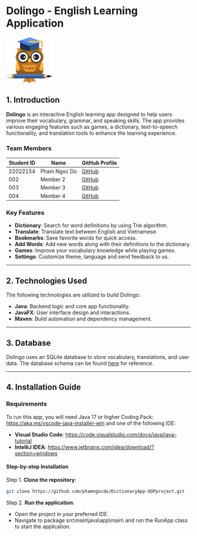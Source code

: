 # Dolingo - English Learning Application

![App Logo](\src\main\resources\graphic\logo.png)

## 1. Introduction

**Dolingo** is an interactive English learning app designed to help users improve their vocabulary, grammar, and speaking skills. The app provides various engaging features such as games, a dictionary, text-to-speech functionality, and translation tools to enhance the learning experience.

### Team Members

| Student ID  | Name           | GitHub Profile                              |
|-------------|----------------|---------------------------------------------|
| 22022154    | Pham Ngoc Do    | [GitHub](https://github.com/phamngocdo)         |
| 002         | Member 2        | [GitHub](https://github.com/member2)        |
| 003         | Member 3        | [GitHub](https://github.com/member3)        |
| 004         | Member 4        | [GitHub](https://github.com/member4)        |

### Key Features

- **Dictionary**: Search for word definitions by using Trie algorithm.
- **Translate**: Translate text between English and Vietnamese.
- **Bookmarks**: Save favorite words for quick access.
- **Add Words**: Add new words along with their definitions to the dictionary.
- **Games**: Improve your vocabulary knowledge while playing games.
- **Settings**: Customize theme, language and send feedback to us.

---

## 2. Technologies Used

The following technologies are utilized to build Dolingo:

- **Java**: Backend logic and core app functionality.
- **JavaFX**: User interface design and interactions.
- **Maven**: Build automation and dependency management.
  
---

## 3. Database

Dolingo uses an SQLite database to store vocabulary, translations, and user data. The database schema can be found [here](https://github.com/png261/english-vietnamese-database/) for reference.

---

## 4. Installation Guide

### Requirements

To run this app, you will need Java 17 or higher Coding Pack: https://aka.ms/vscode-java-installer-win
and one of the following IDE:
- **Visual Studio Code**: https://code.visualstudio.com/docs/java/java-tutorial
- **IntelliJ IDEA**: https://www.jetbrains.com/idea/download/?section=windows

#### Step-by-step Installation

Step 1. **Clone the repository**:
   ```bash
   git clone https://github.com/phamngocdo/DictionaryApp-OOPproject.git
   ```
Step 2. **Run the application**:
   - Open the project in your preferred IDE.
   - Navigate to package src\main\java\app\main\ and run the RunApp class to start the application.  

